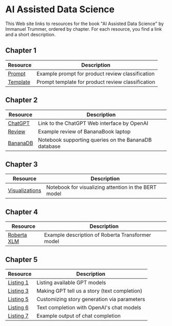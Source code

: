 # AI Assisted Data Science

This Web site links to resources for the book "AI Assisted Data Science" by Immanuel Trummer, ordered by chapter. For each resource, you find a link and a short description.

## Chapter 1

| Resource | Description |
| --- | --- |
| [Prompt](https://docs.google.com/document/d/1f3M2PV5mgy1kyg3J5C4QiiBqcsxxz4SBXYzHSJQ0NEw/edit?usp=sharing)|  Example prompt for product review classification |
| [Template](https://docs.google.com/document/d/1eDnrMe1G5UapYswZrIdRDxlEQTTKupVVyWUaQR7pOZM/edit?usp=sharing)| Prompt template for product review classification |

## Chapter 2

| Resource | Description |
| --- | --- |
| [ChatGPT](https://chat.openai.com/) | Link to the ChatGPT Web interface by OpenAI |
| [Review](https://docs.google.com/document/d/1LKVnR62O5iIzJNS0urvGDuc5GQ9zLkT-XRvrwhVNMpg/edit?usp=sharing)| Example review of BananaBook laptop|
| [BananaDB](https://colab.research.google.com/drive/10AT3uNRxQRDJU5giWWcktfS2BuoLGASE?usp=sharing) | Notebook supporting queries on the BananaDB database|

## Chapter 3

| Resource | Description |
| --- | --- |
| [Visualizations](https://github.com/jessevig/bertviz) | Notebook for visualizing attention in the BERT model|

## Chapter 4

| Resource | Description |
| --- | --- |
| [Roberta XLM](https://huggingface.co/xlm-roberta-base) | Example description of Roberta Transformer model |

## Chapter 5

| Resource | Description |
| --- | --- |
| [Listing 1](https://github.com/itrummer/DataScienceWithGPT/blob/db74c2fb161e2a51c8462239102220812904efb9/src/chapter5/listing1.py) | Listing available GPT models|
| [Listing 3](https://github.com/itrummer/DataScienceWithGPT/blob/db74c2fb161e2a51c8462239102220812904efb9/src/chapter5/listing3.py) | Making GPT tell us a story (text completion)|
| [Listing 5](https://github.com/itrummer/DataScienceWithGPT/blob/db74c2fb161e2a51c8462239102220812904efb9/src/chapter5/listing5.py) | Customizing story generation via parameters|
| [Listing 6](https://github.com/itrummer/DataScienceWithGPT/blob/db74c2fb161e2a51c8462239102220812904efb9/src/chapter5/listing6.py) | Text completion with OpenAI's chat models|
| [Listing 7](https://github.com/itrummer/DataScienceWithGPT/blob/db74c2fb161e2a51c8462239102220812904efb9/src/chapter5/listing7.py) | Example output of chat completion|
